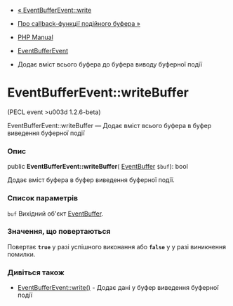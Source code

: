 - [« EventBufferEvent::write](eventbufferevent.write.md)
- [Про callback-функції подійного буфера
»](eventbufferevent.about.callbacks.md)

- [PHP Manual](index.md)
- [EventBufferEvent](class.eventbufferevent.md)
- Додає вміст всього буфера до буфера виводу буферної події

# EventBufferEvent::writeBuffer

(PECL event \>u003d 1.2.6-beta)

EventBufferEvent::writeBuffer — Додає вміст всього буфера в
буфер виведення буферної події

### Опис

public **EventBufferEvent::writeBuffer**(
[EventBuffer](class.eventbuffer.md) `$buf`): bool

Додає вміст буфера в буфер виведення буферної події.

### Список параметрів

`buf`
Вихідний об'єкт [EventBuffer](class.eventbuffer.md).

### Значення, що повертаються

Повертає **`true`** у разі успішного виконання або **`false`** у
у разі виникнення помилки.

### Дивіться також

- [EventBufferEvent::write()](eventbufferevent.write.md) - Додає
дані у буфер виведення буферної події
